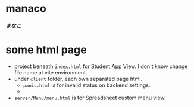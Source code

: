 # manaco

***まなこ***

# some html page

- project beneath `index.html` for Student App View. I don't know change file name at vite environment.
- under `client` folder, each own separated page html.
  - `panic.html` is for invalid status on backend settings.
  -
- `server/Menu/menu.html` is for Spreadsheet custom menu view.

